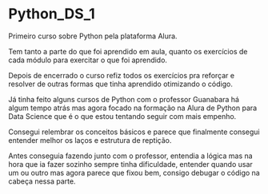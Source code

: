 # Python_DS_1
Primeiro curso sobre Python pela plataforma Alura.

Tem tanto a parte do que foi aprendido em aula, quanto os exercícios de cada módulo para exercitar o que foi aprendido.

Depois de encerrado o curso refiz todos os exercícios pra reforçar e resolver de outras formas que tinha aprendido otimizando o código.

Já tinha feito alguns cursos de Python com o professor Guanabara há algum tempo atrás mas agora focado na formação na Alura de Python 
para Data Science que é o que estou tentando seguir com mais empenho.

Consegui relembrar os conceitos básicos e parece que finalmente consegui entender melhor os laços e estrutura de reptição.

Antes conseguia fazendo junto com o professor, entendia a lógica mas na hora que ia fazer sozinho sempre tinha dificuldade, entender 
quando usar um ou outro mas agora parece que fixou bem, consigo debugar o código na cabeça nessa parte.
